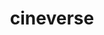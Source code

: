 ---
title: cineverse
emoji: 🐳
colorFrom: gray
colorTo: pink
sdk: static
pinned: false
tags:
  - deepsite
---